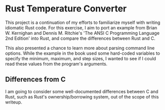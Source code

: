 # Rust Temperature Converter

This project is a continuation of my efforts to familiarize myself with writing
idiomatic Rust code. For this exercise, I aim to port an example from Brian
W. Kernighan and Dennis M. Ritchie's 'The ANSI C Programming Language
2nd Edition' into Rust, and compare the differences between Rust and C.

This also presented a chance to learn more about parsing command line options.
While the example in the book used some hard-coded variables to specify the
minimum, maximum, and step sizes, I wanted to see if I could read these values
from the program's arguments.

## Differences from C

I am going to consider some well-documented differences between C and Rust,
such as Rust's ownership/borrowing system, out of the scope of this writeup.
